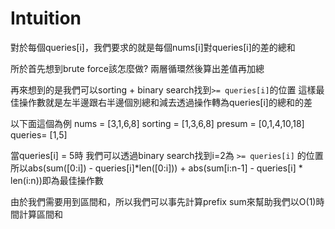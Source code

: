 # Intuition

對於每個queries[i]，我們要求的就是每個nums[i]對queries[i]的差的總和

所於首先想到brute force該怎麼做?
兩層循環然後算出差值再加總

再來想到的是我們可以sorting + binary search找到`>= queries[i]`的位置
這樣最佳操作數就是左半邊跟右半邊個別總和減去透過操作轉為queries[i]的總和的差

以下面這個為例
nums = [3,1,6,8]
sorting = [1,3,6,8]
presum = [0,1,4,10,18]
queries= [1,5]

當queries[i] = 5時
我們可以透過binary search找到i=2為 `>= queries[i]` 的位置
所以abs(sum([0:i]) - queries[i]*len([0:i])) + abs(sum[i:n-1] - queries[i] * len(i:n))即為最佳操作數

由於我們需要用到區間和，所以我們可以事先計算prefix sum來幫助我們以O(1)時間計算區間和

